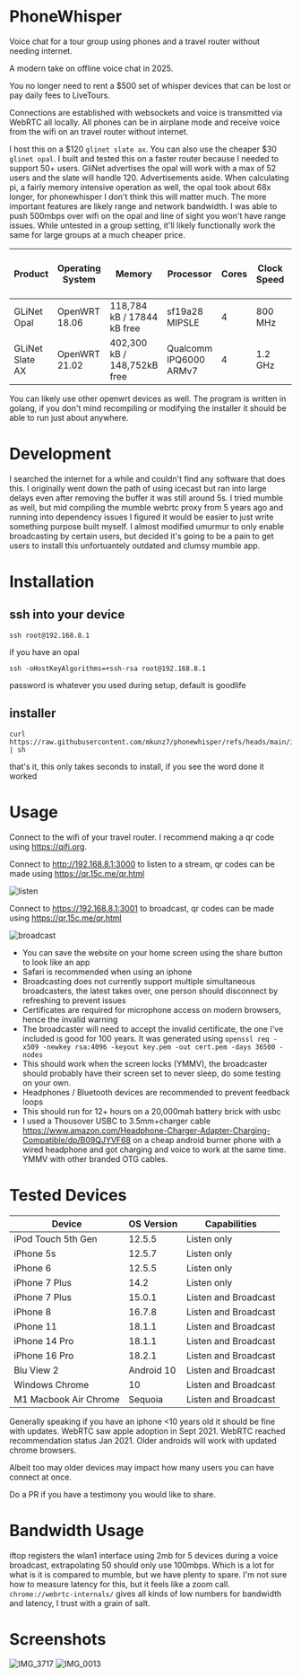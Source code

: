 # PhoneWhisper
Voice chat for a tour group using phones and a travel router without needing internet.

A modern take on offline voice chat in 2025.

You no longer need to rent a $500 set of whisper devices that can be lost or pay daily fees to LiveTours.

Connections are established with websockets and voice is transmitted via WebRTC all locally. All phones can be in airplane mode and receive voice from the wifi on an travel router without internet.

I host this on a $120 `glinet slate ax`. You can also use the cheaper $30 `glinet opal`. I built and tested this on a faster router because I needed to support 50+ users. GliNet advertises the opal will work with a max of 52 users and the slate will handle 120. Advertisements aside. When calculating pi, a fairly memory intensive operation as well, the opal took about 68x longer, for phonewhisper I don't think this will matter much. The more important features are likely range and network bandwidth. I was able to push 500mbps over wifi on the opal and line of sight you won't have range issues. While untested in a group setting, it'll likely functionally work the same for large groups at a much cheaper price. 

| Product|  Operating System | Memory| Processor            | Cores | Clock Speed | Time to Calculate 10,000,000 Digits of Pi |
|---------|-----|----|---|-------|-------------|-------------------------------|
| GLiNet Opal | OpenWRT 18.06 | 118,784 kB / 17844 kB free | sf19a28  MIPSLE      | 4     | 800 MHz      | 7m 0.9355s        |
| GLiNet Slate AX | OpenWRT 21.02 | 402,300 kB / 148,752kB free| Qualcomm IPQ6000 ARMv7| 4     | 1.2 GHz      | 0m 6.1206s        |

You can likely use other openwrt devices as well. The program is written in golang, if you don't mind recompiling or modifying the installer it should be able to run just about anywhere.

# Development
I searched the internet for a while and couldn't find any software that does this. I originally went down the path of using icecast but ran into large delays even after removing the buffer it was still around 5s. I tried mumble as well, but mid compiling the mumble webrtc proxy from 5 years ago and running into dependency issues I figured it would be easier to just write something purpose built myself. I almost modified umurmur to only enable broadcasting by certain users, but decided it's going to be a pain to get users to install this unfortuantely outdated and clumsy mumble app.

# Installation
## ssh into your device

```
ssh root@192.168.8.1
```
if you have an opal
```
ssh -oHostKeyAlgorithms=+ssh-rsa root@192.168.8.1
```
password is whatever you used during setup, default is goodlife

## installer
```
curl https://raw.githubusercontent.com/mkunz7/phonewhisper/refs/heads/main/install.sh | sh
```
that's it, this only takes seconds to install, if you see the word done it worked
# Usage
Connect to the wifi of your travel router. I recommend making a qr code using https://qifi.org.

Connect to http://192.168.8.1:3000 to listen to a stream, qr codes can be made using https://qr.15c.me/qr.html

![listen](https://github.com/user-attachments/assets/ff8ea596-4f23-4b58-be04-8627b151dc41)


Connect to https://192.168.8.1:3001 to broadcast, qr codes can be made using https://qr.15c.me/qr.html

![broadcast](https://github.com/user-attachments/assets/e0fc41ab-1da0-40a3-888b-e165d10d25fb)

- You can save the website on your home screen using the share button to look like an app
- Safari is recommended when using an iphone
- Broadcasting does not currently support multiple simultaneous broadcasters, the latest takes over, one person should disconnect by refreshing to prevent issues
- Certificates are required for microphone access on modern browsers, hence the invalid warning
- The broadcaster will need to accept the invalid certificate, the one I've included is good for 100 years. It was generated using `openssl req -x509 -newkey rsa:4096 -keyout key.pem -out cert.pem -days 36500 -nodes`
- This should work when the screen locks (YMMV), the broadcaster should probably have their screen set to never sleep, do some testing on your own.
- Headphones / Bluetooth devices are recommended to prevent feedback loops
- This should run for 12+ hours on a 20,000mah battery brick with usbc
- I used a Thousover USBC to 3.5mm+charger cable https://www.amazon.com/Headphone-Charger-Adapter-Charging-Compatible/dp/B09QJYVF68 on a cheap android burner phone with a wired headphone and got charging and voice to work at the same time. YMMV with other branded OTG cables.
  
# Tested Devices

| Device              | OS Version | Capabilities       |
|---------------------|------------|--------------------|
| iPod Touch 5th Gen  | 12.5.5     | Listen only        |
| iPhone 5s           | 12.5.7     | Listen only        |
| iPhone 6            | 12.5.5     | Listen only        |
| iPhone 7 Plus       | 14.2       | Listen only        |
| iPhone 7 Plus       | 15.0.1     | Listen and Broadcast |
| iPhone 8           | 16.7.8     | Listen and Broadcast |
| iPhone 11           | 18.1.1     | Listen and Broadcast |
| iPhone 14 Pro          | 18.1.1     | Listen and Broadcast |
| iPhone 16 Pro          | 18.2.1     | Listen and Broadcast |
| Blu View 2          | Android 10 | Listen and Broadcast |
| Windows Chrome      | 10         | Listen and Broadcast |
| M1 Macbook Air Chrome     | Sequoia         | Listen and Broadcast |

Generally speaking if you have an iphone <10 years old it should be fine with updates. WebRTC saw apple adoption in Sept 2021. WebRTC reached recommendation status Jan 2021. Older androids will work with updated chrome browsers.

Albeit too may older devices may impact how many users you can have connect at once. 

Do a PR if you have a testimony you would like to share.

# Bandwidth Usage
iftop registers the wlan1 interface using 2mb for 5 devices during a voice broadcast, extrapolating 50 should only use 100mbps. Which is a lot for what is it is compared to mumble, but we have plenty to spare. I'm not sure how to measure latency for this, but it feels like a zoom call. `chrome://webrtc-internals/` gives all kinds of low numbers for bandwidth and latency, I trust with a grain of salt.

# Screenshots
![IMG_3717](https://github.com/user-attachments/assets/644e9416-6e4b-432e-aecf-8a7b7f875ebe)
![IMG_0013](https://github.com/user-attachments/assets/19358e61-1377-4015-819d-404e2d4b458d)


